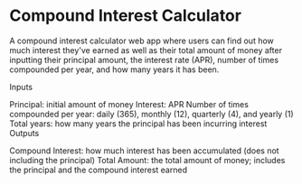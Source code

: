 # Compound Interest Calculator

A compound interest calculator web app where users can find out how much interest they've earned as well as their total amount of money after inputting their principal amount, the interest rate (APR), number of times compounded per year, and how many years it has been.

Inputs

Principal: initial amount of money
Interest: APR
Number of times compounded per year: daily (365), monthly (12), quarterly (4), and yearly (1)
Total years: how many years the principal has been incurring interest
Outputs

Compound Interest: how much interest has been accumulated (does not including the principal)
Total Amount: the total amount of money; includes the principal and the compound interest earned
